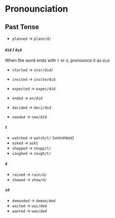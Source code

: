 # Pronounciation

## Past Tense

* `planned` -> `plann/d/`


#### `did` / `dıd`

When the word ends with `t` or `d`, pronounce it as `dıd`:

* `started` -> `star/dıd/`
* `invited` -> `invite/dıd`
* `expected` -> `expec/did`

* `ended` -> `en/did`
* `decided` -> `deci/dıd`
* `needed` -> `nee/did`

#### `t`

* `watched` -> `watch/t/` (voiceless)
* `asked` -> `askt` 
* `shopped` -> `shopp/t/`
* `coughed` -> `cough/t/`

#### `d`

* `rained` -> `rain/d/`
* `showed` -> `show/d/`

#### `ıd`

* `demanded` -> `deman/ded`
* `waited` -> `wai/ded`
* `wanted` -> `wan/ded`
